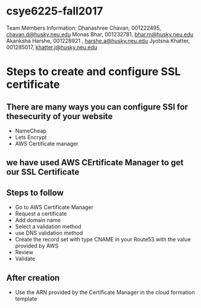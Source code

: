 # csye6225-fall2017
Team Members Information:
Dhanashree Chavan, 001222495, chavan.d@husky.neu.edu
Monas Bhar, 001232781, bhar.m@husky.neu.edu
Akanksha Harshe, 001228921 , harshe.a@husky.neu.edu
Jyotsna Khatter, 001285017, khatter.j@husky.neu.edu

# Steps to create and configure SSL certificate
## There are many ways you can configure SSl for thesecurity of your website
- NameCheap
- Lets Encrypt
- AWS Certificate manager

## we have used AWS CErtificate Manager to get our SSL Certificate 

## Steps to follow
- Go to AWS Certificate Manager
- Request a certificate
- Add domain name
- Select a validation method
- use DNS validation method
- Create the record set with type CNAME in your Route53 with the value provided by AWS
- Review
- Validate

## After creation
- Use the ARN provided by the Certificate Manager in the cloud formation template
